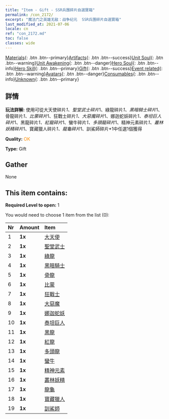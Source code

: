 ```yaml
---
title: "Item - Gift - SSR兵團碎片自選寶箱"
permalink: /con_2172/
excerpt: "魔法门之英雄无敌：战争纪元  SSR兵團碎片自選寶箱"
last_modified_at: 2021-07-06
locale: cn
ref: "con_2172.md"
toc: false
classes: wide
---
```

 [Materials](/ItemsCN/){: .btn .btn--primary}[Artifacts](/ItemsCN/Artifacts/){: .btn .btn--success}[Unit Soul](/ItemsCN/UnitSoul/){: .btn .btn--warning}[Unit Awakening](/ItemsCN/UnitAwakening/){: .btn .btn--danger}[Hero Soul](/ItemsCN/HeroSoul/){: .btn .btn--info}[Hero Skill](/ItemsCN/HeroSkill/){: .btn .btn--primary}[Gift](/ItemsCN/Gift/){: .btn .btn--success}[Event related](/ItemsCN/Events/){: .btn .btn--warning}[Avatars](/ItemsCN/Avatars/){: .btn .btn--danger}[Consumables](/ItemsCN/Consumables/){: .btn .btn--info}[Unknown](/ItemsCN/Unknown/){: .btn .btn--primary}

## 詳情
 **玩法詳解:** 使用可從大天使碎片*1、聖堂武士碎片*1、綠龍碎片*1、黑暗騎士碎片*1、骨龍碎片*1、比蒙碎片*1、狂戰士碎片*1、大惡魔碎片*1、娜迦蛇妖碎片*1、泰坦巨人碎片*1、黑龍碎片*1、紅龍碎片*1、蠻牛碎片*1、多頭龍碎片*1、精神元素碎片*1、叢林妖精碎片*1、寶藏獵人碎片*1、龍龜碎片*1、訓鯊師碎片*1中任選1個獲得

 **Quality:** <span style="color: #FF8C00">OK</span>

 **Type:** Gift

## Gather

  None

## This item contains:

 **Required Level to open:** 1

 You would need to choose 1 item from the list (0):

  | Nr | Amount |     Item    |
  |:---|:-------|:------------|
  | 1 |  **1x** | [大天使](/cn/Items/unt_196/) |  | 
  | 2 |  **1x** | [聖堂武士](/cn/Items/unt_197/) |  | 
  | 3 |  **1x** | [綠龍](/cn/Items/unt_205/) |  | 
  | 4 |  **1x** | [黑暗騎士](/cn/Items/unt_213/) |  | 
  | 5 |  **1x** | [骨龍](/cn/Items/unt_214/) |  | 
  | 6 |  **1x** | [比蒙](/cn/Items/unt_223/) |  | 
  | 7 |  **1x** | [狂戰士](/cn/Items/unt_224/) |  | 
  | 8 |  **1x** | [大惡魔](/cn/Items/unt_232/) |  | 
  | 9 |  **1x** | [娜迦蛇妖](/cn/Items/unt_240/) |  | 
  | 10 |  **1x** | [泰坦巨人](/cn/Items/unt_241/) |  | 
  | 11 |  **1x** | [黑龍](/cn/Items/unt_250/) |  | 
  | 12 |  **1x** | [紅龍](/cn/Items/unt_251/) |  | 
  | 13 |  **1x** | [多頭龍](/cn/Items/unt_259/) |  | 
  | 14 |  **1x** | [蠻牛](/cn/Items/unt_257/) |  | 
  | 15 |  **1x** | [精神元素](/cn/Items/unt_267/) |  | 
  | 16 |  **1x** | [叢林妖精](/cn/Items/unt_270/) |  | 
  | 17 |  **1x** | [龍龜](/cn/Items/unt_278/) |  | 
  | 18 |  **1x** | [寶藏獵人](/cn/Items/unt_274/) |  | 
  | 19 |  **1x** | [訓鯊師](/cn/Items/unt_281/) |  | 
